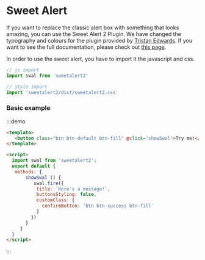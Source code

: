 # Sweet Alert

If you want to replace the classic alert box with something that looks amazing, you can use the Sweet Alert 2 Plugin.
We have changed the typography and colours for the plugin provided by [Tristan Edwards](https://twitter.com/t4t5).
If you want to see the full documentation, please check out [this page](https://sweetalert2.github.io/).

In order to use the sweet alert, you have to import it the javascript and css.


```js
// js import
import swal from 'sweetalert2'

// style import
import 'sweetalert2/dist/sweetalert2.css'
```

### Basic example

:::demo
```html
<template>
   <button class="btn btn-default btn-fill" @click="showSwal">Try me!</button>
</template>

<script>
  import swal from 'sweetalert2';
  export default {
   methods: {
       showSwal () {
          swal.fire({
           title: `Here's a message!`,
           buttonsStyling: false,
           customClass: {
             confirmButton: 'btn btn-success btn-fill'
           }
         })
       }
     }
  }
</script>
```
:::


<script>
  import swal from 'sweetalert2';
  export default {
   props: ['slot-key'],
   methods: {
       showSwal () {
          swal.fire({
           title: `Here's a message!`,
           buttonsStyling: false,
           customClass: {
             confirmButton: 'btn btn-success btn-fill'
           }
         })
       }
     }
  }
</script>
